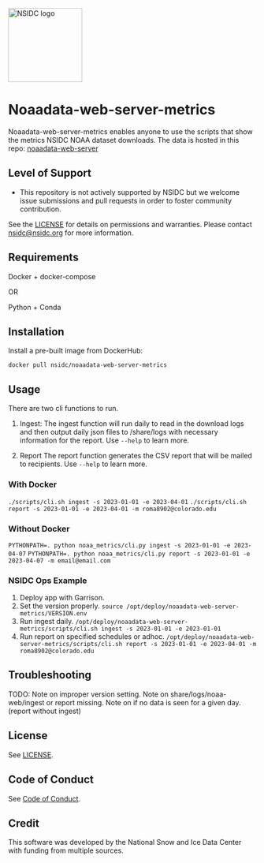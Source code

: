 <img alt="NSIDC logo" src="https://nsidc.org/themes/custom/nsidc/logo.svg" width="150" />


# Noaadata-web-server-metrics

Noaadata-web-server-metrics enables anyone to use the scripts that show the 
metrics NSIDC NOAA dataset downloads. The data is hosted in this repo: [noaadata-web-server](https://github.com/nsidc/noaadata-web-server)

## Level of Support

* This repository is not actively supported by NSIDC but we welcome issue 
  submissions and pull requests in order to foster community contribution.

See the [LICENSE](LICENSE) for details on permissions and warranties. Please 
contact nsidc@nsidc.org for more information.

## Requirements

Docker + docker-compose

OR

Python + Conda

## Installation

Install a pre-built image from DockerHub:

`docker pull nsidc/noaadata-web-server-metrics`

## Usage

There are two cli functions to run.
1. Ingest:
  The ingest function will run daily to read in the download logs and then output daily json files to /share/logs with necessary information for the report. Use `--help` to learn more.

2. Report
  The report function generates the CSV report that will be mailed to recipients. Use `--help` to learn more.

### With Docker
`./scripts/cli.sh ingest -s 2023-01-01 -e 2023-04-01`
`./scripts/cli.sh report -s 2023-01-01 -e 2023-04-01 -m roma8902@colorado.edu`

###  Without Docker
`PYTHONPATH=. python noaa_metrics/cli.py ingest -s 2023-01-01 -e 2023-04-07`
`PYTHONPATH=. python noaa_metrics/cli.py report -s 2023-01-01 -e 2023-04-07 -m email@email.com`

### NSIDC Ops Example
1. Deploy app with Garrison. 
2. Set the version properly. `source /opt/deploy/noaadata-web-server-metrics/VERSION.env`
3. Run ingest daily. `/opt/deploy/noaadata-web-server-metrics/scripts/cli.sh ingest -s 2023-01-01 -e 2023-01-01`
4. Run report on specified schedules or adhoc. `/opt/deploy/noaadata-web-server-metrics/scripts/cli.sh report -s 2023-01-01 -e 2023-04-01 -m roma8902@colorado.edu`

## Troubleshooting

TODO: Note on improper version setting.
Note on share/logs/noaa-web/ingest or report missing.
Note on if no data is seen for a given day.(report without ingest)

## License

See [LICENSE](LICENSE).

## Code of Conduct

See [Code of Conduct](CODE_OF_CONDUCT.md).

## Credit

This software was developed by the National Snow and Ice Data Center with 
funding from multiple sources.

